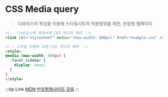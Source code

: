 # CSS Media query
> 디바이스의 특성을 이용해 스타일시트의 적용범위를 제한, 반응형 웹페이지

```html
<!-- link요소에 있어서의 CSS 미디어 쿼리 -->
<link rel="stylesheet" media="(max-width: 800px)" href="example.css" />

<!-- 스타일 이벤트 내의 CSS 미디어 쿼리 -->
<style>
@media (max-width: 600px) {
  .facet_sidebar {
    display: none;
  }
}
</style>
```

:::tip Link
[MDN](https://developer.mozilla.org/ko/docs/Web/Guide/CSS/Media_queries)
[반응형웹사이트 모음](https://mediaqueri.es/)
:::